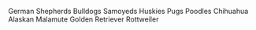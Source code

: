 German Shepherds
Bulldogs
Samoyeds
Huskies
Pugs
Poodles
Chihuahua
Alaskan Malamute
Golden Retriever
Rottweiler
